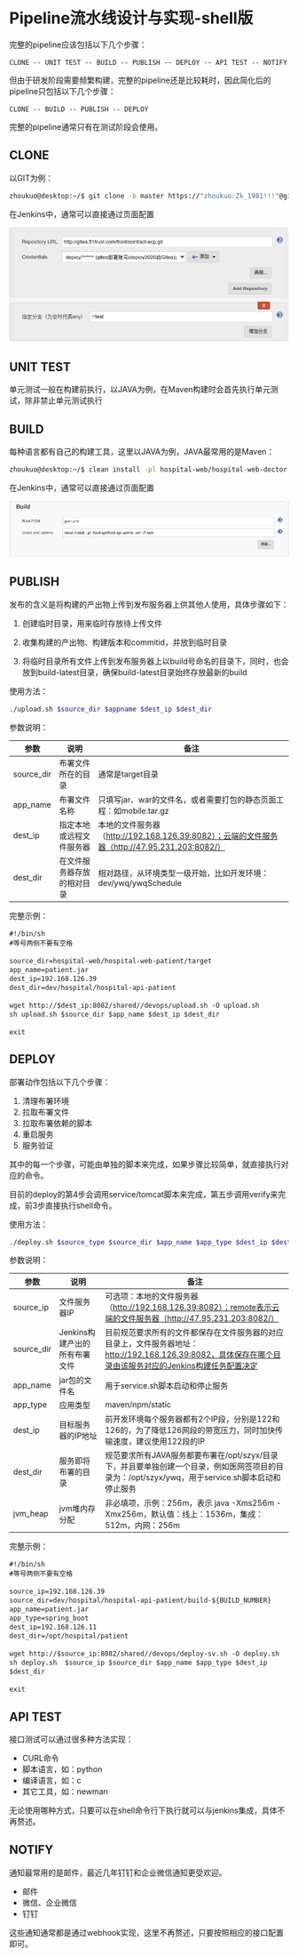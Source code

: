 # Pipeline流水线设计与实现-shell版

完整的pipeline应该包括以下几个步骤：

```
CLONE -- UNIT TEST -- BUILD -- PUBLISH -- DEPLOY -- API TEST -- NOTIFY
```

但由于研发阶段需要频繁构建，完整的pipeline还是比较耗时，因此简化后的pipeline只包括以下几个步骤：

```
CLONE -- BUILD -- PUBLISH -- DEPLOY
```

完整的pipeline通常只有在测试阶段会使用。

## CLONE

以GIT为例：

```bash
zhoukuo@desktop:~/$ git clone -b master https://"zhoukuo:Zk_1981!!!"@github.com/zhoukuo/blog.git
```

在Jenkins中，通常可以直接通过页面配置

![](../img/jenkins/git.png)

## UNIT TEST

单元测试一般在构建前执行，以JAVA为例，在Maven构建时会首先执行单元测试，除非禁止单元测试执行

## BUILD

每种语言都有自己的构建工具，这里以JAVA为例，JAVA最常用的是Maven：

```bash
zhoukuo@desktop:~/$ clean install -pl hospital-web/hospital-web-doctor
```

在Jenkins中，通常可以直接通过页面配置

![](../img/jenkins/maven.png)

## PUBLISH

发布的含义是将构建的产出物上传到发布服务器上供其他人使用，具体步骤如下：

1. 创建临时目录，用来临时存放待上传文件

2. 收集构建的产出物、构建版本和commitid，并放到临时目录

3. 将临时目录所有文件上传到发布服务器上以build号命名的目录下，同时，也会放到build-latest目录，确保build-latest目录始终存放最新的build

使用方法：

```bash
./upload.sh $source_dir $appname $dest_ip $dest_dir
```

参数说明：

|参数|说明|备注|
|-|-|-|
|source_dir|布署文件所在的目录|通常是target目录|
|app_name|布署文件名称	|只填写jar、war的文件名，或者需要打包的静态页面工程：如mobile.tar.gz|
|dest_ip|指定本地或远程文件服务器|本地的文件服务器（http://192.168.126.39:8082）；云端的文件服务器（http://47.95.231.203:8082/）|
|dest_dir|在文件服务器存放的相对目录|相对路径，从环境类型一级开始，比如开发环境：dev/ywq/ywqSchedule|

完整示例：

```
#!/bin/sh
#等号两侧不要有空格
 
source_dir=hospital-web/hospital-web-patient/target
app_name=patient.jar
dest_ip=192.168.126.39
dest_dir=dev/hospital/hospital-api-patient
 
wget http://$dest_ip:8082/shared//devops/upload.sh -O upload.sh
sh upload.sh $source_dir $app_name $dest_ip $dest_dir
 
exit
```

## DEPLOY

部署动作包括以下几个步骤：

1. 清理布署环境
2. 拉取布署文件
3. 拉取布署依赖的脚本
4. 重启服务
5. 服务验证

其中的每一个步骤，可能由单独的脚本来完成，如果步骤比较简单，就直接执行对应的命令。

目前的deploy的第4步会调用service/tomcat脚本来完成，第五步调用verify来完成，前3步直接执行shell命令。

使用方法：

```bash
./deploy.sh $source_type $source_dir $app_name $app_type $dest_ip $dest_dir $jvm_heap
```

参数说明：

|参数|说明|备注|
|-|-|-|
|source_ip|文件服务器IP|可选项：本地的文件服务器（http://192.168.126.39:8082）；remote表示云端的文件服务器（http://47.95.231.203:8082/）|
|source_dir|Jenkins构建产出的所有布署文件|目前规范要求所有的文件都保存在文件服务器的对应目录上，文件服务器地址：http://192.168.126.39:8082，具体保存在哪个目录由该服务对应的Jenkins构建任务配置决定|
|app_name|jar包的文件名|用于service.sh脚本启动和停止服务|
|app_type|应用类型|maven/npm/static|
|dest_ip|目标服务器的IP地址|前开发环境每个服务器都有2个IP段，分别是122和126的，为了降低126网段的带宽压力，同时加快传输速度，建议使用122段的IP|
|dest_dir|服务即将布署的目录|规范要求所有JAVA服务都要布署在/opt/szyx/目录下，并且要单独创建一个目录，例如医网签项目的目录为：/opt/szyx/ywq，用于service.sh脚本启动和停止服务|
|jvm_heap|jvm堆内存分配|非必填项，示例：256m，表示 java -Xms256m -Xmx256m，默认值：线上：1536m，集成：512m，内网：256m|


完整示例：

```
#!/bin/sh
#等号两侧不要有空格
 
source_ip=192.168.126.39
source_dir=dev/hospital/hospital-api-patient/build-${BUILD_NUMBER}
app_name=patient.jar
app_type=spring_boot
dest_ip=192.168.126.11
dest_dir=/opt/hospital/patient
 
wget http://$source_ip:8082/shared//devops/deploy-sv.sh -O deploy.sh
sh deploy.sh  $source_ip $source_dir $app_name $app_type $dest_ip $dest_dir

exit
```

## API TEST

接口测试可以通过很多种方法实现：

- CURL命令
- 脚本语言，如：python
- 编译语言，如：c
- 其它工具，如：newman

无论使用哪种方式，只要可以在shell命令行下执行就可以与jenkins集成，具体不再赘述。


## NOTIFY

通知最常用的是邮件，最近几年钉钉和企业微信通知更受欢迎。

- 邮件
- 微信、企业微信
- 钉钉

这些通知通常都是通过webhook实现，这里不再赘述，只要按照相应的接口配置即可。

